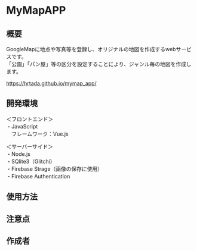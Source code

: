 # MyMapAPP

## 概要
GoogleMapに地点や写真等を登録し、オリジナルの地図を作成するwebサービスです。<br>
「公園」「パン屋」等の区分を設定することにより、ジャンル毎の地図を作成します。

https://hrtada.github.io/mymap_app/

## 開発環境
＜フロントエンド＞<br>
・JavaScript <br>
　フレームワーク：Vue.js<br>
 
 ＜サーバーサイド＞<br>
・Node.js<br>
・SQlite3（Glitchi）<br>
・Firebase Strage（画像の保存に使用）<br>
・Firebase Authentication<br>

## 使用方法

## 注意点

## 作成者

